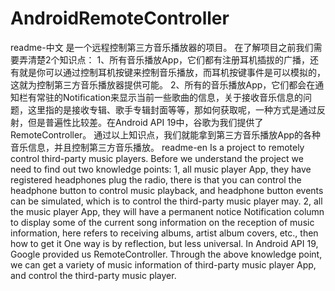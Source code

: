 # AndroidRemoteController
readme-中文
是一个远程控制第三方音乐播放器的项目。
在了解项目之前我们需要弄清楚2个知识点：
1、所有音乐播放App，它们都有注册耳机插拔的广播，还有就是你可以通过控制耳机按键来控制音乐播放，而耳机按键事件是可以模拟的，这就为控制第三方音乐播放器提供可能。
2、所有的音乐播放App，它们都会在通知栏有常驻的Notification来显示当前一些歌曲的信息，关于接收音乐信息的问题，这里指的是接收专辑、歌手专辑封面等等，那如何获取呢，一种方式是通过反射，但是普遍性比较差。在Android API 19中，谷歌为我们提供了RemoteController。
通过以上知识点，我们就能拿到第三方音乐播放App的各种音乐信息，并且控制第三方音乐播放。
readme-en
Is a project to remotely control third-party music players.
Before we understand the project we need to find out two knowledge points:
1, all music player App, they have registered headphones plug the radio, there is that you can control the headphone button to control music playback, and headphone button events can be simulated, which is to control the third-party music player may.
2, all the music player App, they will have a permanent notice Notification column to display some of the current song information on the reception of music information, here refers to receiving albums, artist album covers, etc., then how to get it One way is by reflection, but less universal. In Android API 19, Google provided us RemoteController.
Through the above knowledge point, we can get a variety of music information of third-party music player App, and control the third-party music player.
